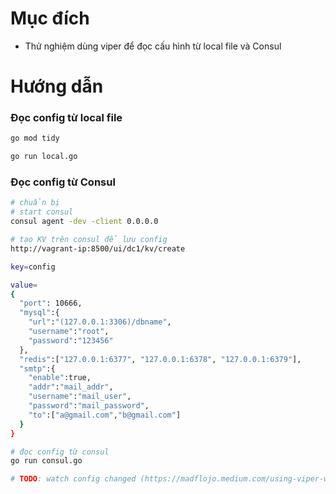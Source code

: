 # Mục đích
- Thử nghiệm dùng viper để đọc cấu hình từ local file và Consul

# Hướng dẫn
### Đọc config từ local file
```bash
go mod tidy

go run local.go
```

### Đọc config từ Consul
```bash
# chuẩn bị
# start consul
consul agent -dev -client 0.0.0.0

# tạo KV trên consul để lưu config
http://vagrant-ip:8500/ui/dc1/kv/create

key=config

value=
{
  "port": 10666,
  "mysql":{
  	"url":"(127.0.0.1:3306)/dbname",
    "username":"root",
    "password":"123456"
  },
  "redis":["127.0.0.1:6377", "127.0.0.1:6378", "127.0.0.1:6379"],
  "smtp":{
  	"enable":true,
    "addr":"mail_addr",
    "username":"mail_user",
    "password":"mail_password",
    "to":["a@gmail.com","b@gmail.com"]
  }
}

# đọc config từ consul
go run consul.go

# TODO: watch config changed (https://madflojo.medium.com/using-viper-with-consul-to-configure-golang-applications-eaa84394b8de)